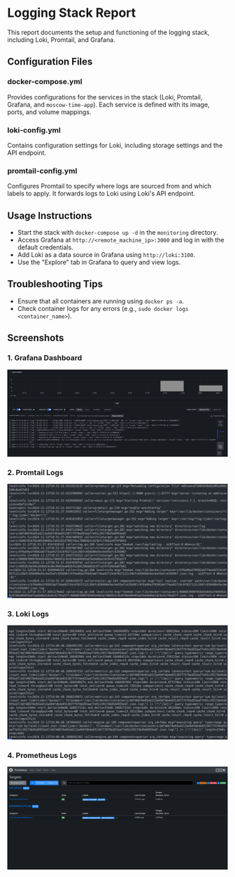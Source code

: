 # Logging Stack Report

This report documents the setup and functioning of the logging stack, including Loki, Promtail, and Grafana.

## Configuration Files

### docker-compose.yml
Provides configurations for the services in the stack (Loki, Promtail, Grafana, and `moscow-time-app`). Each service is defined with its image, ports, and volume mappings.

### loki-config.yml
Contains configuration settings for Loki, including storage settings and the API endpoint.

### promtail-config.yml
Configures Promtail to specify where logs are sourced from and which labels to apply. It forwards logs to Loki using Loki's API endpoint.

## Usage Instructions
- Start the stack with `docker-compose up -d` in the `monitoring` directory.
- Access Grafana at `http://<remote_machine_ip>:3000` and log in with the default credentials.
- Add Loki as a data source in Grafana using `http://loki:3100`.
- Use the "Explore" tab in Grafana to query and view logs.

## Troubleshooting Tips
- Ensure that all containers are running using `docker ps -a`.
- Check container logs for any errors (e.g., `sudo docker logs <container_name>`).

## Screenshots

### 1. Grafana Dashboard

![Grafana Dashboard](./screenshots/grafana.png)

### 2. Promtail Logs

![Promtail Logs](./screenshots/promtail.png)

### 3. Loki Logs

![Loki Logs](./screenshots/loki.png)

### 4. Prometheus Logs

![Prometheus Logs](./screenshots/prometheus.png)